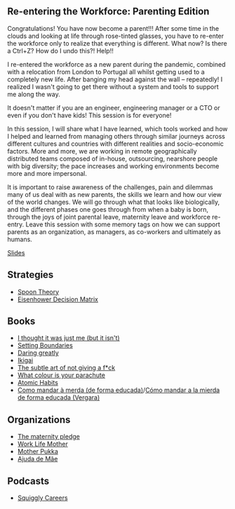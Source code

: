 ## Re-entering the Workforce: Parenting Edition

Congratulations! You have now become a parent!!! After some time in the clouds and looking at life through rose-tinted glasses, you have to re-enter the workforce only to realize that everything is different. What now? Is there a Ctrl+Z? How do I undo this?! Help!!

I re-entered the workforce as a new parent during the pandemic, combined with a relocation from London to Portugal all whilst getting used to a completely new life. After banging my head against the wall – repeatedly! I realized I wasn't going to get there without a system and tools to support me along the way.

It doesn't matter if you are an engineer, engineering manager or a CTO or even if you don't have kids! This session is for everyone!

In this session, I will share what I have learned, which tools worked and how I helped and learned from managing others through similar journeys across different cultures and countries with different realities and socio-economic factors. More and more, we are working in remote geographically distributed teams composed of in-house, outsourcing, nearshore people with big diversity; the pace increases and working environments become more and more impersonal.

It is important to raise awareness of the challenges, pain and dilemmas many of us deal with as new parents, the skills we learn and how our view of the world changes. We will go through what that looks like biologically, and the different phases one goes through from when a baby is born, through the joys of joint parental leave, maternity leave and workforce re-entry.
Leave this session with some memory tags on how we can support parents as an organization, as managers, as co-workers and ultimately as humans.

[Slides]()

## Strategies

- [Spoon Theory](https://en.wikipedia.org/wiki/Spoon_theory)
- [Eisenhower Decision Matrix](https://jamesclear.com/eisenhower-box)

## Books

- [I thought it was just me (but it isn't)](https://amzn.eu/d/cfafs8F)
- [Setting Boundaries](https://amzn.eu/d/aefJRP2)
- [Daring greatly](https://amzn.eu/d/bUHeywI)
- [Ikigai](https://www.amazon.com/Ikigai-Japanese-Hardcover-Miralles-Francesc/dp/B0C2CR3F6P)
- [The subtle art of not giving a f*ck](https://amzn.eu/d/dWEMnLQ)
- [What colour is your parachute](https://amzn.eu/d/4UdPARv)
- [Atomic Habits](https://www.amazon.com/Atomic-Habits-Proven-Build-Break/dp/0735211299)
- [Como mandar à merda (de forma educada)](https://www.bertrand.pt/livro/como-mandar-a-merda-de-forma-educada-alba-cardalda/29448134)/[Cómo mandar a la mierda de forma educada (Vergara)](https://amzn.eu/d/fopDnqF)

## Organizations

- [The maternity pledge](https://www.maternitypledge.com/)
- [Work Life Mother](https://www.worklifemother.com/)
- [Mother Pukka](https://www.motherpukka.co.uk/)
- [Ajuda de Mãe](https://ajudademae.pt/)

## Podcasts

- [Squiggly Careers](https://www.amazingif.com/)
